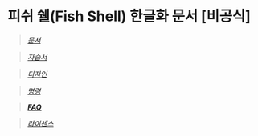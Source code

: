 # 피쉬 쉘(Fish Shell) 한글화 문서 [비공식]

> *[문서](https://j2doll.github.io/fish-shell-docs-kor/doc/)*

> *[자습서](https://j2doll.github.io/fish-shell-docs-kor/tutorial/)*

> *[디자인](https://j2doll.github.io/fish-shell-docs-kor/design/)*

> *[명령](https://j2doll.github.io/fish-shell-docs-kor/commands/)*

> *[<b>FAQ</b>](https://j2doll.github.io/fish-shell-docs-kor/faq/)*

> *[라이센스](https://j2doll.github.io/fish-shell-docs-kor/license-fish/)*


